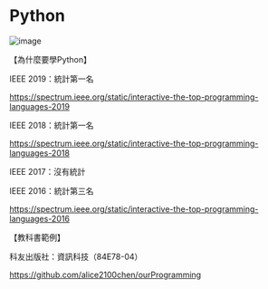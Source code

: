 # Python
![image](https://github.com/ccsoez/Python/blob/master/Python2019.jpeg)

【為什麼要學Python】

IEEE 2019：統計第一名

https://spectrum.ieee.org/static/interactive-the-top-programming-languages-2019

IEEE 2018：統計第一名

https://spectrum.ieee.org/static/interactive-the-top-programming-languages-2018

IEEE 2017：沒有統計

IEEE 2016：統計第三名

https://spectrum.ieee.org/static/interactive-the-top-programming-languages-2016

【教科書範例】

科友出版社：資訊科技（84E78-04）

https://github.com/alice2100chen/ourProgramming
